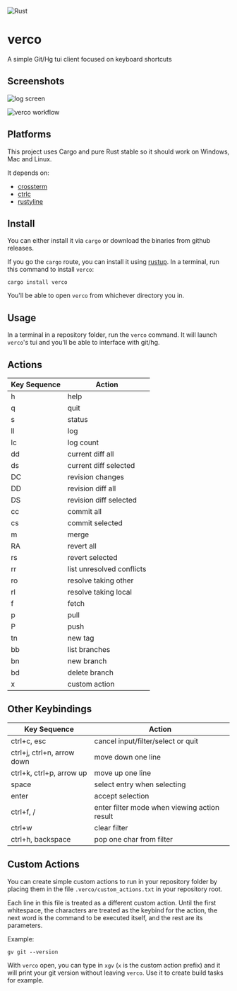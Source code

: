 ![Rust](https://github.com/matheuslessarodrigues/verco/workflows/Rust/badge.svg)

# verco
A simple Git/Hg tui client focused on keyboard shortcuts

## Screenshots
![log screen](.github/screenshots/log.png)

![verco workflow](.github/screenshots/workflow.gif)

## Platforms

This project uses Cargo and pure Rust stable so it should work on Windows, Mac and Linux.

It depends on:
- [crossterm](https://crates.io/crates/crossterm)
- [ctrlc](https://crates.io/crates/ctrlc)
- [rustyline](https://crates.io/crates/rustyline)

## Install

You can either install it via `cargo` or download the binaries from github releases.

If you go the `cargo` route, you can install it using [rustup](https://www.rustup.rs/).
In a terminal, run this command to install `verco`:

```
cargo install verco
```

You'll be able to open `verco` from whichever directory you in.

## Usage

In a terminal in a repository folder, run the `verco` command.
It will launch `verco`'s tui and you'll be able to interface with git/hg.

## Actions
Key Sequence | Action
--- | ---
h | help
q | quit
s | status
ll | log
lc | log count
dd | current diff all
ds | current diff selected
DC | revision changes
DD | revision diff all
DS | revision diff selected
cc | commit all
cs | commit selected
m | merge
RA | revert all
rs | revert selected
rr | list unresolved conflicts
ro | resolve taking other
rl | resolve taking local
f | fetch
p | pull
P | push
tn | new tag
bb | list branches
bn | new branch
bd | delete branch
x | custom action

## Other Keybindings
Key Sequence | Action
--- | ---
ctrl+c, esc | cancel input/filter/select or quit
ctrl+j, ctrl+n, arrow down | move down one line
ctrl+k, ctrl+p, arrow up | move up one line
space | select entry when selecting
enter | accept selection
ctrl+f, / | enter filter mode when viewing action result
ctrl+w | clear filter
ctrl+h, backspace | pop one char from filter

## Custom Actions
You can create simple custom actions to run in your repository folder by placing them in the file
`.verco/custom_actions.txt` in your repository root.

Each line in this file is treated as a different custom action. Until the first whitespace, the characters are
treated as the keybind for the action, the next word is the command to be executed itself, and the rest are its parameters.

Example:
```
gv git --version
```

With `verco` open, you can type in `xgv` (`x` is the custom action prefix) and it will print your git version
without leaving `verco`. Use it to create build tasks for example.
